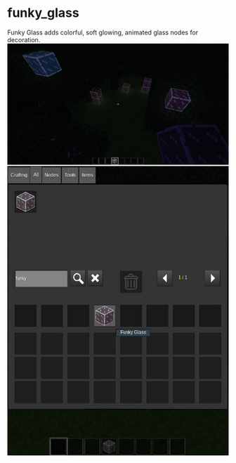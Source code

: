 # funky_glass
Funky Glass adds colorful, soft glowing, animated glass nodes for decoration.
![Preview](https://github.com/TumeniNodes/funky_glass/blob/master/screenshot.jpg)
![Preview](https://github.com/TumeniNodes/funky_glass/blob/master/screenshot_funky_inv.png)
